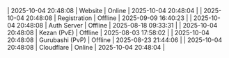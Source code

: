| 2025-10-04 20:48:08 | Website | Online | 2025-10-04 20:48:04 |
| 2025-10-04 20:48:08 | Registration | Offline | 2025-09-09 16:40:23 |
| 2025-10-04 20:48:08 | Auth Server | Offline | 2025-08-18 09:33:31 |
| 2025-10-04 20:48:08 | Kezan (PvE) | Offline | 2025-08-03 17:58:02 |
| 2025-10-04 20:48:08 | Gurubashi (PvP) | Offline | 2025-08-23 21:44:06 |
| 2025-10-04 20:48:08 | Cloudflare | Online | 2025-10-04 20:48:04 |
